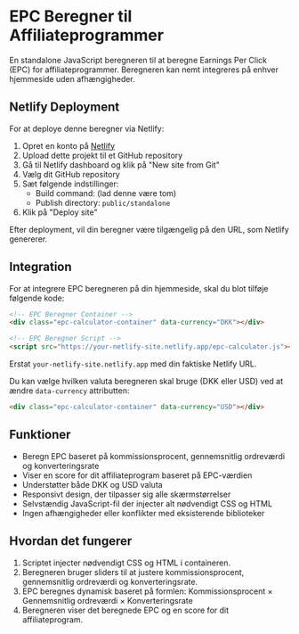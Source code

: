 
# EPC Beregner til Affiliateprogrammer

En standalone JavaScript beregneren til at beregne Earnings Per Click (EPC) for affiliateprogrammer. Beregneren kan nemt integreres på enhver hjemmeside uden afhængigheder.

## Netlify Deployment

For at deploye denne beregner via Netlify:

1. Opret en konto på [Netlify](https://www.netlify.com/)
2. Upload dette projekt til et GitHub repository
3. Gå til Netlify dashboard og klik på "New site from Git"
4. Vælg dit GitHub repository
5. Sæt følgende indstillinger:
   - Build command: (lad denne være tom)
   - Publish directory: `public/standalone`
6. Klik på "Deploy site"

Efter deployment, vil din beregner være tilgængelig på den URL, som Netlify genererer.

## Integration

For at integrere EPC beregneren på din hjemmeside, skal du blot tilføje følgende kode:

```html
<!-- EPC Beregner Container -->
<div class="epc-calculator-container" data-currency="DKK"></div>

<!-- EPC Beregner Script -->
<script src="https://your-netlify-site.netlify.app/epc-calculator.js"></script>
```

Erstat `your-netlify-site.netlify.app` med din faktiske Netlify URL.

Du kan vælge hvilken valuta beregneren skal bruge (DKK eller USD) ved at ændre `data-currency` attributten:

```html
<div class="epc-calculator-container" data-currency="USD"></div>
```

## Funktioner

- Beregn EPC baseret på kommissionsprocent, gennemsnitlig ordreværdi og konverteringsrate
- Viser en score for dit affiliateprogram baseret på EPC-værdien
- Understøtter både DKK og USD valuta
- Responsivt design, der tilpasser sig alle skærmstørrelser
- Selvstændig JavaScript-fil der injecter alt nødvendigt CSS og HTML
- Ingen afhængigheder eller konflikter med eksisterende biblioteker

## Hvordan det fungerer

1. Scriptet injecter nødvendigt CSS og HTML i containeren.
2. Beregneren bruger sliders til at justere kommissionsprocent, gennemsnitlig ordreværdi og konverteringsrate.
3. EPC beregnes dynamisk baseret på formlen: Kommissionsprocent × Gennemsnitlig ordreværdi × Konverteringsrate
4. Beregneren viser det beregnede EPC og en score for dit affiliateprogram.
